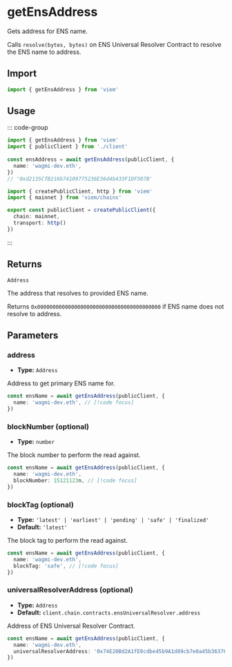 # getEnsAddress

Gets address for ENS name.

Calls `resolve(bytes, bytes)` on ENS Universal Resolver Contract to resolve the ENS name to address.

## Import

```ts
import { getEnsAddress } from 'viem'
```

## Usage

::: code-group

```ts [example.ts]
import { getEnsAddress } from 'viem'
import { publicClient } from './client'
 
const ensAddress = await getEnsAddress(publicClient, {
  name: 'wagmi-dev.eth',
})
// '0xd2135CfB216b74109775236E36d4b433F1DF507B'
```

```ts [client.ts]
import { createPublicClient, http } from 'viem'
import { mainnet } from 'viem/chains'

export const publicClient = createPublicClient({
  chain: mainnet,
  transport: http()
})
```

:::

## Returns

`Address`

The address that resolves to provided ENS name.

Returns `0x0000000000000000000000000000000000000000` if ENS name does not resolve to address.

## Parameters

### address

- **Type:** `Address`

Address to get primary ENS name for.

```ts
const ensName = await getEnsAddress(publicClient, {
  name: 'wagmi-dev.eth', // [!code focus]
})
```

### blockNumber (optional)

- **Type:** `number`

The block number to perform the read against.

```ts
const ensName = await getEnsAddress(publicClient, {
  name: 'wagmi-dev.eth',
  blockNumber: 15121123n, // [!code focus]
})
```

### blockTag (optional)

- **Type:** `'latest' | 'earliest' | 'pending' | 'safe' | 'finalized'`
- **Default:** `'latest'`

The block tag to perform the read against.

```ts
const ensName = await getEnsAddress(publicClient, {
  name: 'wagmi-dev.eth',
  blockTag: 'safe', // [!code focus]
})
```

### universalResolverAddress (optional)

- **Type:** `Address`
- **Default:** `client.chain.contracts.ensUniversalResolver.address`

Address of ENS Universal Resolver Contract.

```ts
const ensName = await getEnsAddress(publicClient, {
  name: 'wagmi-dev.eth',
  universalResolverAddress: '0x74E20Bd2A1fE0cdbe45b9A1d89cb7e0a45b36376', // [!code focus]
})
```